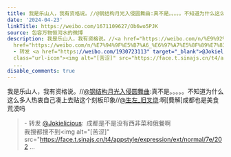 ```yaml
---
title: 我是乐山人，我有资格说。//@钢结构月光入侵圆舞曲:真不是。。。。。不知道为什么这么多人热衷自己凑上去贴这个刻板印象//@生左_旧叉烧:啊[費解]成都也是美食荒...
date: '2024-04-23'
linkTitle: https://weibo.com/1671109627/Ob6wo5PJK
source: 包容万物恒河水的微博
description: 我是乐山人，我有资格说。//<a href="https://weibo.com/n/%E9%92%A2%E7%BB%93%E6%9E%84%E6%9C%88%E5%85%89%E5%85%A5%E4%BE%B5%E5%9C%86%E8%88%9E%E6%9B%B2">@钢结构月光入侵圆舞曲</a>:真不是。。。。。不知道为什么这么多人热衷自己凑上去贴这个刻板印象//<a
  href="https://weibo.com/n/%E7%94%9F%E5%B7%A6_%E6%97%A7%E5%8F%89%E7%83%A7">@生左_旧叉烧</a>:啊[費解]成都也是美食荒漠吗<br><blockquote>
  - 转发 <a href="https://weibo.com/1930723113" target="_blank">@Jokielicious</a>: 成都是不是没有西非菜和俄餐啊<br>我搜都搜不到<span
  class="url-icon"><img alt="[苦涩]" src="https://face.t.sinajs.cn/t4/appstyle/expression/ext/normal/7e/202
  ...
disable_comments: true
---
```

我是乐山人，我有资格说。//<a href="https://weibo.com/n/%E9%92%A2%E7%BB%93%E6%9E%84%E6%9C%88%E5%85%89%E5%85%A5%E4%BE%B5%E5%9C%86%E8%88%9E%E6%9B%B2">@钢结构月光入侵圆舞曲</a>:真不是。。。。。不知道为什么这么多人热衷自己凑上去贴这个刻板印象//<a href="https://weibo.com/n/%E7%94%9F%E5%B7%A6_%E6%97%A7%E5%8F%89%E7%83%A7">@生左_旧叉烧</a>:啊[費解]成都也是美食荒漠吗<br><blockquote> - 转发 <a href="https://weibo.com/1930723113" target="_blank">@Jokielicious</a>: 成都是不是没有西非菜和俄餐啊<br>我搜都搜不到<span class="url-icon"><img alt="[苦涩]" src="https://face.t.sinajs.cn/t4/appstyle/expression/ext/normal/7e/202 ...